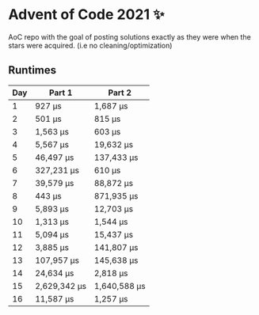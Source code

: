 # Advent of Code 2021 ✨

AoC repo with the goal of posting solutions exactly as they were when the stars were acquired. (i.e no cleaning/optimization)

## Runtimes
|   Day | Part 1       | Part 2       |
|-------|--------------|--------------|
|     1 | 927 µs       | 1,687 µs     |
|     2 | 501 µs       | 815 µs       |
|     3 | 1,563 µs     | 603 µs       |
|     4 | 5,567 µs     | 19,632 µs    |
|     5 | 46,497 µs    | 137,433 µs   |
|     6 | 327,231 µs   | 610 µs       |
|     7 | 39,579 µs    | 88,872 µs    |
|     8 | 443 µs       | 871,935 µs   |
|     9 | 5,893 µs     | 12,703 µs    |
|    10 | 1,313 µs     | 1,544 µs     |
|    11 | 5,094 µs     | 15,437 µs    |
|    12 | 3,885 µs     | 141,807 µs   |
|    13 | 107,957 µs   | 145,638 µs   |
|    14 | 24,634 µs    | 2,818 µs     |
|    15 | 2,629,342 µs | 1,640,588 µs |
|    16 | 11,587 µs    | 1,257 µs     |
